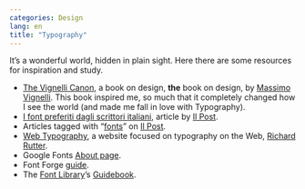```yaml
---
categories: Design
lang: en
title: "Typography"
---
```

It’s a wonderful world, hidden in plain sight. Here there are some resources for inspiration and study.

- <a href="vignelli.com" rel="noopener" target="_blank">The Vignelli Canon</a>, a book on design, **the** book on design, by <a href="https://ilpost.it" rel="noopener" target="_blank">Massimo Vignelli</a>. This book inspired me, so much that it completely changed how I see the world (and made me fall in love with Typography).
- <a href="https://www.ilpost.it/2020/02/09/font-preferiti-scrittori-italiani/" rel="noopener" target="_blank">I font preferiti dagli scrittori italiani</a>, article by <a href="https://ilpost.it" rel="noopener" target="_blank">Il Post</a>.
- Articles tagged with “<a href="https://www.ilpost.it/tag/font/" rel="noopener" target="_blank">fonts</a>” on <a href="https://ilpost.it" rel="noopener" target="_blank">Il Post</a>.
- <a href="http://webtypography.net/" rel="noopener" target="_blank">Web Typography</a>, a website focused on typography on the Web, <a href="http://clagnut.com/" rel="noopener" target="_blank">Richard Rutter</a>.
- Google Fonts <a href="https://fonts.google.com/about" rel="noopener" target="_blank">About page</a>.
- Font Forge <a href="http://designwithfontforge.com/en-US/index.html" rel="noopener" target="_blank">guide</a>.
- The <a href="https://fontlibrary.org/" rel="noopener" target="_blank">Font Library</a>’s <a href="https://fontlibrary.org/en/guidebook" rel="noopener" target="_blank">Guidebook</a>.
<a href="" rel="noopener" target="_blank"></a>
